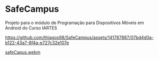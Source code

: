 # SafeCampus

Projeto para o módulo de Programação para Dispositivos Móveis em Android do Curso IARTES

https://github.com/thiagos98/SafeCampus/assets/141787887/07bd4d0a-b122-43a7-8f4a-e727c32e107e

[safeCapus.webm](https://github.com/thiagos98/SafeCampus/assets/141787887/0b267e6d-6ead-4139-83ef-299740e6c82c)
